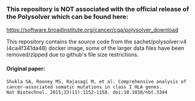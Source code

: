 ### This repository is NOT associated with the official release of the Polysolver which can be found here:   
https://software.broadinstitute.org/cancer/cga/polysolver_download  
  
  
This repository contains the source code from the sachet/polysolver:v4 (4ca4f341da48) docker image, some of the larger data files have been removed/zipped due to github's file size restrictions.   
  
  
#### Original paper:   
```
Shukla SA, Rooney MS, Rajasagi M, et al. Comprehensive analysis of cancer-associated somatic mutations in class I HLA genes.
Nat Biotechnol. 2015;33(11):1152-1158. doi:10.1038/nbt.3344
```
